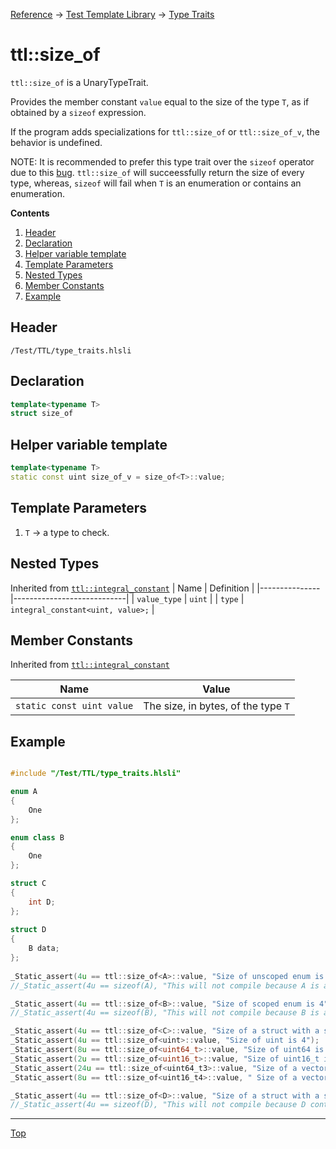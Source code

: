 [Reference](../../ShaderTestFramework.md) -> [Test Template Library](../TTL.md) -> [Type Traits](./TypeTraitsHeader.md)

# ttl::size_of

`ttl::size_of` is a UnaryTypeTrait.

Provides the member constant `value` equal to the size of the type `T`, as if obtained by a `sizeof` expression.

If the program adds specializations for `ttl::size_of` or `ttl::size_of_v`, the behavior is undefined.

NOTE: It is recommended to prefer this type trait over the `sizeof` operator due to this [bug](https://github.com/microsoft/DirectXShaderCompiler/issues/5553). `ttl::size_of` will succeessfully return the size of every type, whereas, `sizeof` will fail when `T` is an enumeration or contains an enumeration.

**Contents**
1. [Header](#header)
2. [Declaration](#declaration)
3. [Helper variable template](#helper-variable-template)
4. [Template Parameters](#template-parameters)
5. [Nested Types](#nested-types)
6. [Member Constants](#member-constants)
7. [Example](#example)

## Header

`/Test/TTL/type_traits.hlsli`

## Declaration

```c++
template<typename T>
struct size_of
```

## Helper variable template

```c++
template<typename T>
static const uint size_of_v = size_of<T>::value;
```

## Template Parameters

1. `T` -> a type to check.

## Nested Types

Inherited from [`ttl::integral_constant`](./IntegralConstant.md)
| Name | Definition |
|---------------|----------------------------|
| `value_type`  | `uint`                        |
| `type`        | `integral_constant<uint, value>;` |

## Member Constants
Inherited from [`ttl::integral_constant`](./IntegralConstant.md)

| Name                    | Value |
|-------------------------|-------|
| `static const uint value`  | The size, in bytes, of the type `T` |


## Example

```c++

#include "/Test/TTL/type_traits.hlsli"

enum A
{
    One
};

enum class B
{
    One
};

struct C
{
    int D;
};
                                                                                       
struct D
{
    B data;
};
                                                                                         
_Static_assert(4u == ttl::size_of<A>::value, "Size of unscoped enum is 4");
//_Static_assert(4u == sizeof(A), "This will not compile because A is an enum");

_Static_assert(4u == ttl::size_of<B>::value, "Size of scoped enum is 4");
//_Static_assert(4u == sizeof(B), "This will not compile because B is an enum");

_Static_assert(4u == ttl::size_of<C>::value, "Size of a struct with a single int member is 4");
_Static_assert(4u == ttl::size_of<uint>::value, "Size of uint is 4");
_Static_assert(8u == ttl::size_of<uint64_t>::value, "Size of uint64 is 8");
_Static_assert(2u == ttl::size_of<uint16_t>::value, "Size of uint16_t is 2");
_Static_assert(24u == ttl::size_of<uint64_t3>::value, "Size of a vector of 3 uint64s is 24");
_Static_assert(8u == ttl::size_of<uint16_t4>::value, " Size of a vector of 4 uint16s is 8");

_Static_assert(4u == ttl::size_of<D>::value, "Size of a struct with a single enum member is 4");
//_Static_assert(4u == sizeof(D), "This will not compile because D contains an enum member");

```
---

[Top](#ttlsize_of)